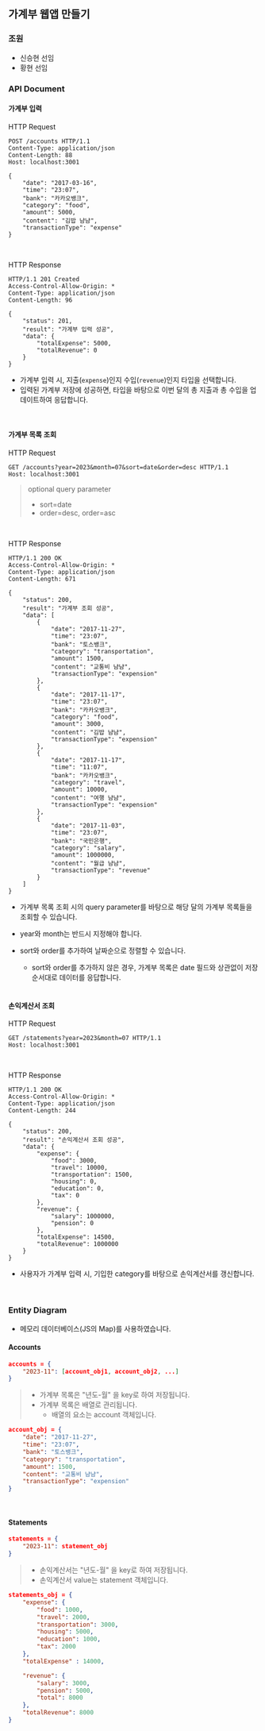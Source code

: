 ## 가계부 웹앱 만들기

### 조원

- 신승현 선임
- 황현 선임

### API Document

#### 가계부 입력

HTTP Request

```http
POST /accounts HTTP/1.1
Content-Type: application/json
Content-Length: 88
Host: localhost:3001

{
	"date": "2017-03-16",
	"time": "23:07",
	"bank": "카카오뱅크",
	"category": "food",
	"amount": 5000,
	"content": "김밥 냠냠",
	"transactionType": "expense"
}
```

<br>

HTTP Response

```http
HTTP/1.1 201 Created
Access-Control-Allow-Origin: *
Content-Type: application/json
Content-Length: 96

{
    "status": 201,
    "result": "가계부 입력 성공",
    "data": {
        "totalExpense": 5000,
        "totalRevenue": 0
    }
}
```

- 가계부 입력 시, 지출(`expense`)인지 수입(`revenue`)인지 타입을 선택합니다.
- 입력된 가계부 저장에 성공하면, 타입을 바탕으로 이번 달의 총 지출과 총 수입을 업데이트하여 응답합니다.

<br>

#### 가계부 목록 조회

HTTP Request

```http
GET /accounts?year=2023&month=07&sort=date&order=desc HTTP/1.1
Host: localhost:3001
```

> optional query parameter
>
> - sort=date
> - order=desc, order=asc

<br>

HTTP Response

```http
HTTP/1.1 200 OK
Access-Control-Allow-Origin: *
Content-Type: application/json
Content-Length: 671

{
    "status": 200,
    "result": "가계부 조회 성공",
    "data": [
        {
            "date": "2017-11-27",
            "time": "23:07",
            "bank": "토스뱅크",
            "category": "transportation",
            "amount": 1500,
            "content": "교통비 냠냠",
            "transactionType": "expension"
        },
        {
            "date": "2017-11-17",
            "time": "23:07",
            "bank": "카카오뱅크",
            "category": "food",
            "amount": 3000,
            "content": "김밥 냠냠",
            "transactionType": "expension"
        },
        {
            "date": "2017-11-17",
            "time": "11:07",
            "bank": "카카오뱅크",
            "category": "travel",
            "amount": 10000,
            "content": "여행 냠냠",
            "transactionType": "expension"
        },
        {
            "date": "2017-11-03",
            "time": "23:07",
            "bank": "국민은행",
            "category": "salary",
            "amount": 1000000,
            "content": "월급 냠냠",
            "transactionType": "revenue"
        }
    ]
}
```

- 가계부 목록 조회 시의 query parameter를 바탕으로 해당 달의 가계부 목록들을 조회할 수 있습니다.

- year와 month는 반드시 지정해야 합니다.
- sort와 order를 추가하여 날짜순으로 정렬할 수 있습니다.

  - sort와 order를 추가하지 않은 경우, 가계부 목록은 date 필드와 상관없이 저장 순서대로 데이터를 응답합니다.

  <br>

#### 손익계산서 조회

HTTP Request

```http
GET /statements?year=2023&month=07 HTTP/1.1
Host: localhost:3001
```

<br>

HTTP Response

```http
HTTP/1.1 200 OK
Access-Control-Allow-Origin: *
Content-Type: application/json
Content-Length: 244

{
    "status": 200,
    "result": "손익계산서 조회 성공",
    "data": {
        "expense": {
            "food": 3000,
            "travel": 10000,
            "transportation": 1500,
            "housing": 0,
            "education": 0,
            "tax": 0
        },
        "revenue": {
            "salary": 1000000,
            "pension": 0
        },
        "totalExpense": 14500,
        "totalRevenue": 1000000
    }
}
```

- 사용자가 가계부 입력 시, 기입한 category를 바탕으로 손익계산서를 갱신합니다.

<br>

### Entity Diagram

- 메모리 데이터베이스(JS의 Map)를 사용하였습니다.

#### Accounts

```JSON
accounts = {
    "2023-11": [account_obj1, account_obj2, ...]
}
```

> - 가계부 목록은 "년도-월" 을 key로 하여 저장됩니다.
> - 가계부 목록은 배열로 관리됩니다.
>   - 배열의 요소는 account 객체입니다.

```JSON
account_obj = {
    "date": "2017-11-27",
    "time": "23:07",
    "bank": "토스뱅크",
    "category": "transportation",
    "amount": 1500,
    "content": "교통비 냠냠",
    "transactionType": "expension"
}
```

<br>

#### Statements

```JSON
statements = {
    "2023-11": statement_obj
}
```

> - 손익계산서는 "년도-월" 을 key로 하여 저장됩니다.
> - 손익계산서 value는 statement 객체입니다.

```JSON
statements_obj = {
    "expense": {
        "food": 1000,
        "travel": 2000,
        "transportation": 3000,
        "housing": 5000,
        "education": 1000,
        "tax": 2000
    },
    "totalExpense" : 14000,

    "revenue": {
        "salary": 3000,
        "pension": 5000,
        "total": 8000
    },
    "totalRevenue": 8000
}
```
